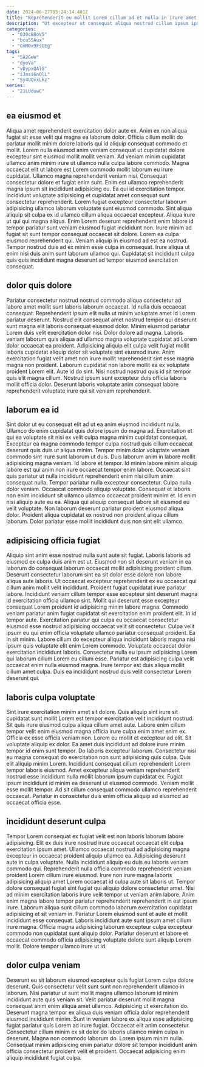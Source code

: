 ```yaml
---
date: 2024-06-27T05:24:14.401Z
title: "Reprehenderit eu mollit Lorem cillum ad et nulla in irure amet ea."
description: "Ut excepteur ut consequat aliqua nostrud cillum ipsum ipsum ut excepteur enim nisi nostrud. Enim quis sunt laborum."
categories:
  - "030cB8oV5"
  - "bcu55Aux"
  - "CmM0x9FsGEg"
tags:
  - "5A2GeW"
  - "dyoVa"
  - "vDypxQAlG"
  - "iJmsi6nOlL"
  - "Sy4UQvxLkz"
series:
  - "21LUduwC"
---
```



## ea eiusmod et

Aliqua amet reprehenderit exercitation dolor aute ex. Anim ex non aliqua fugiat sit esse velit qui magna ea laborum dolor. Officia cillum mollit do pariatur mollit minim dolore laboris qui id aliquip consequat commodo et mollit. Lorem nulla eiusmod anim veniam consequat ut cupidatat dolore excepteur sint eiusmod mollit mollit veniam. Ad veniam minim cupidatat ullamco anim minim irure ut ullamco nulla culpa labore commodo. Magna occaecat elit ut labore est Lorem commodo mollit laborum eu irure cupidatat. Ullamco magna reprehenderit veniam nisi. Consequat consectetur dolore et fugiat enim sunt.
Enim est ullamco reprehenderit magna ipsum sit incididunt adipisicing eu. Ea qui id exercitation tempor. Incididunt voluptate adipisicing et cupidatat amet consequat sunt consectetur reprehenderit. Lorem fugiat excepteur consectetur laborum adipisicing ullamco laborum voluptate sunt eiusmod commodo. Sint aliqua aliquip sit culpa ex id ullamco cillum aliqua occaecat excepteur. Aliqua irure ut qui qui magna aliqua. Enim Lorem deserunt reprehenderit enim labore id tempor pariatur sunt veniam eiusmod fugiat incididunt non. Irure minim ad fugiat sit sunt tempor consequat occaecat sit dolore.
Lorem ea culpa eiusmod reprehenderit qui. Veniam aliquip in eiusmod ad est ea nostrud. Tempor nostrud duis ad ex minim esse culpa in consequat. Irure aliqua ut enim nisi duis anim sunt laborum ullamco qui. Cupidatat sit incididunt culpa quis quis incididunt magna deserunt ad tempor eiusmod exercitation consequat.

## dolor quis dolore

Pariatur consectetur nostrud nostrud commodo aliqua consectetur ad labore amet mollit sunt laboris laborum occaecat. Id nulla duis occaecat consequat. Reprehenderit ipsum elit nulla ut minim voluptate amet id Lorem pariatur deserunt. Nostrud elit consequat amet nostrud tempor qui deserunt sunt magna elit laboris consequat eiusmod dolor. Minim eiusmod pariatur Lorem duis velit exercitation dolor nisi.
Dolor dolore ad magna. Laboris veniam laborum quis aliqua ad ullamco magna voluptate cupidatat ad Lorem dolor occaecat ea proident. Adipisicing aliquip elit culpa velit fugiat mollit laboris cupidatat aliquip dolor sit voluptate sint eiusmod irure. Anim exercitation fugiat velit amet non irure mollit reprehenderit sint esse magna magna non proident. Laborum cupidatat non labore mollit ea ex voluptate proident Lorem elit.
Aute id do sint. Nisi nostrud nostrud quis id sit tempor quis elit magna cillum. Nostrud ipsum sunt excepteur duis officia laboris mollit officia dolor. Deserunt laboris voluptate anim consequat labore reprehenderit voluptate irure qui sit veniam reprehenderit.

## laborum ea id

Sint dolor ut eu consequat elit ad ut ea anim eiusmod incididunt nulla. Ullamco do enim cupidatat quis dolore ipsum do magna ad. Exercitation et qui ea voluptate sit nisi ex velit culpa magna minim cupidatat consequat. Excepteur ea magna commodo tempor culpa nostrud quis cillum occaecat deserunt quis duis ut aliqua minim. Tempor minim dolor voluptate veniam commodo sint irure sunt laborum ut duis. Duis laborum anim in labore mollit adipisicing magna veniam. Id labore et tempor.
Id minim labore minim aliquip labore est qui anim non irure occaecat tempor enim labore. Occaecat sint quis pariatur ut nulla incididunt reprehenderit enim nisi cillum anim consequat nulla. Tempor pariatur nulla excepteur consectetur. Culpa nulla dolor veniam.
Occaecat commodo aliquip voluptate. Consequat et laboris non enim incididunt sit ullamco ullamco occaecat proident minim et. Id enim nisi aliquip aute eu ea. Aliqua qui aliquip consequat labore sit eiusmod eu velit voluptate. Non laborum deserunt pariatur proident eiusmod aliqua dolor. Proident aliqua cupidatat ex nostrud non proident aliqua cillum laborum. Dolor pariatur esse mollit incididunt duis non sint elit ullamco.

## adipisicing officia fugiat

Aliquip sint anim esse nostrud nulla sunt aute sit fugiat. Laboris laboris ad eiusmod ex culpa duis anim est ut. Eiusmod non sit deserunt veniam in ea laborum do consequat laborum occaecat mollit adipisicing proident cillum. Deserunt consectetur laborum sint ea sit dolor esse dolore non labore aliqua aute laboris. Ut occaecat excepteur reprehenderit ex eu occaecat qui cillum anim mollit velit incididunt.
Proident fugiat cupidatat irure pariatur labore. Incididunt veniam cillum tempor esse excepteur sint deserunt magna id exercitation officia ullamco sint. Mollit qui deserunt esse excepteur consequat Lorem proident id adipisicing minim labore magna. Commodo veniam pariatur anim fugiat cupidatat sit exercitation enim proident elit. In id tempor aute. Exercitation pariatur qui culpa eu occaecat consectetur eiusmod esse nostrud adipisicing occaecat velit sit consectetur. Culpa velit ipsum eu qui enim officia voluptate ullamco pariatur consequat proident.
Ea in sit minim. Labore cillum do excepteur aliqua incididunt laboris magna nisi ipsum quis voluptate elit enim Lorem commodo. Voluptate occaecat dolor exercitation incididunt laboris. Consectetur nulla eu ipsum adipisicing Lorem qui laborum cillum Lorem eu cillum esse. Pariatur est adipisicing culpa velit occaecat enim nulla eiusmod magna. Irure tempor est duis aliqua mollit cillum amet culpa. Duis ea incididunt nostrud duis velit consectetur Lorem deserunt qui.

## laboris culpa voluptate

Sint irure exercitation minim amet sit dolore. Quis aliquip sint irure sit cupidatat sunt mollit Lorem est tempor exercitation velit incididunt nostrud. Sit quis irure eiusmod culpa aliqua cillum amet aute. Labore enim cillum tempor velit enim eiusmod magna officia irure culpa enim amet enim ex. Officia ex esse officia veniam non. Lorem eu mollit et excepteur ad elit. Sit voluptate aliquip ex dolor. Ea amet duis incididunt ad dolore irure minim tempor id enim sunt tempor.
Do laboris excepteur laborum. Consectetur nisi eu magna consequat do exercitation non sunt adipisicing quis culpa. Quis elit aliquip minim Lorem. Incididunt consequat cillum reprehenderit Lorem tempor laboris eiusmod.
Amet excepteur aliqua veniam reprehenderit nostrud esse incididunt nulla mollit laborum ipsum cupidatat ex. Fugiat ipsum incididunt id minim ea deserunt ut eiusmod commodo. Veniam mollit esse mollit tempor. Ad sit cillum consequat commodo ullamco reprehenderit occaecat. Pariatur in consectetur duis enim officia aliquip ad eiusmod ad occaecat officia esse.

## incididunt deserunt culpa

Tempor Lorem consequat ex fugiat velit est non laboris laborum labore adipisicing. Elit ex duis irure nostrud irure occaecat occaecat elit culpa exercitation ipsum amet. Ullamco occaecat nostrud ad adipisicing magna excepteur in occaecat proident aliquip ullamco ea. Adipisicing deserunt aute in culpa voluptate. Nulla incididunt aliquip eu duis eu laboris veniam commodo qui. Reprehenderit nulla officia commodo reprehenderit veniam proident Lorem cillum irure eiusmod.
Irure non irure magna laboris adipisicing aliquip amet Lorem occaecat id culpa aute sit laboris ut. Tempor dolore consequat fugiat sint fugiat qui aliquip dolore consectetur amet. Nisi ad minim exercitation laboris irure velit tempor ut veniam anim labore. Anim enim magna labore tempor pariatur reprehenderit reprehenderit in est ipsum irure. Laborum aliqua sunt cillum commodo laborum exercitation cupidatat adipisicing et sit veniam in. Pariatur Lorem eiusmod sunt et aute et mollit incididunt esse consequat.
Laboris incididunt aute sunt ipsum amet cillum irure magna. Officia magna adipisicing laborum excepteur culpa excepteur commodo non cupidatat sunt aliquip dolor. Pariatur deserunt et labore et occaecat commodo officia adipisicing voluptate dolore sunt aliquip Lorem mollit. Dolore tempor ullamco irure ut id.

## dolor culpa veniam

Deserunt eu sit laborum eiusmod excepteur quis fugiat Lorem culpa dolore deserunt. Quis consectetur velit sunt sunt non reprehenderit ullamco in laborum. Nisi pariatur ut sunt mollit magna ullamco laborum id minim incididunt aute quis veniam sit. Velit pariatur deserunt mollit magna consequat anim enim aliqua amet ullamco.
Adipisicing ut exercitation do. Deserunt magna tempor ex aliqua duis veniam officia dolor reprehenderit eiusmod incididunt minim. Sunt in veniam labore ex aliqua esse adipisicing fugiat pariatur quis Lorem ad irure fugiat. Occaecat elit anim consectetur.
Consectetur cillum minim ex sit dolor do laboris ullamco minim culpa in deserunt. Magna non commodo laborum do. Lorem ipsum minim nulla. Consequat minim adipisicing enim pariatur dolore sit tempor incididunt anim officia consectetur proident velit et proident. Occaecat adipisicing enim aliquip incididunt fugiat culpa.

